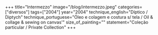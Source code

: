 +++
title="Intermezzo"
image="/blog/intermezzo.jpeg"
categories=["diversos"]
tags=["2004"]
year="2004"
technique_english="Díptico / Diptych"
technique_portuguese="Óleo e colagem e costura s/ tela / Oil & collage & sewing on canvas'"
size_of_painting=""
statement="Coleção particular / Private Collection"
+++
